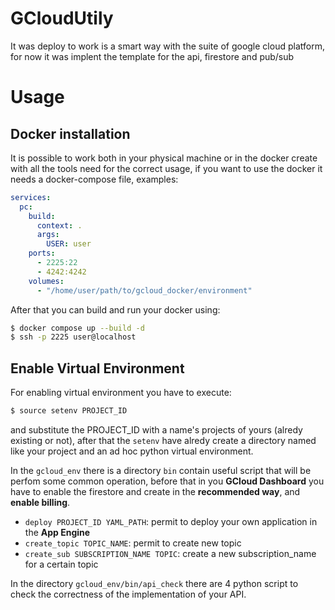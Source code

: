 # GCloudUtily
It was deploy to work is a smart way with the suite of google cloud platform, for now it was implent the template for the api, firestore and pub/sub

# Usage

## Docker installation

It is possible to work both in your physical machine or in the docker create with all the tools need for the correct usage, if you want to use the docker it needs a docker-compose file, examples:

```yaml
services: 
  pc:
    build:
      context: .
      args:
        USER: user
    ports:
      - 2225:22
      - 4242:4242
    volumes:
      - "/home/user/path/to/gcloud_docker/environment"
```

After that you can build and run your docker using:
```bash
$ docker compose up --build -d
$ ssh -p 2225 user@localhost
```

## Enable Virtual Environment

For enabling virtual environment you have to execute:
```bash
$ source setenv PROJECT_ID
```
and substitute the PROJECT_ID with a name's projects of yours (alredy existing or not), after that the `setenv` have alredy create a directory named like your project and an ad hoc python virtual environment. 

In the `gcloud_env` there is a directory `bin` contain useful script that will be perfom some common operation, before that in you **GCloud Dashboard** you have to enable the firestore and create in the **recommended way**, and **enable billing**.
- `deploy PROJECT_ID YAML_PATH`: permit to deploy your own application in the **App Engine**
- `create_topic TOPIC_NAME`: permit to create new topic
- `create_sub SUBSCRIPTION_NAME TOPIC`: create a new subscription_name for a certain topic

In the directory `gcloud_env/bin/api_check` there are 4 python script to check the correctness of the implementation of your API.